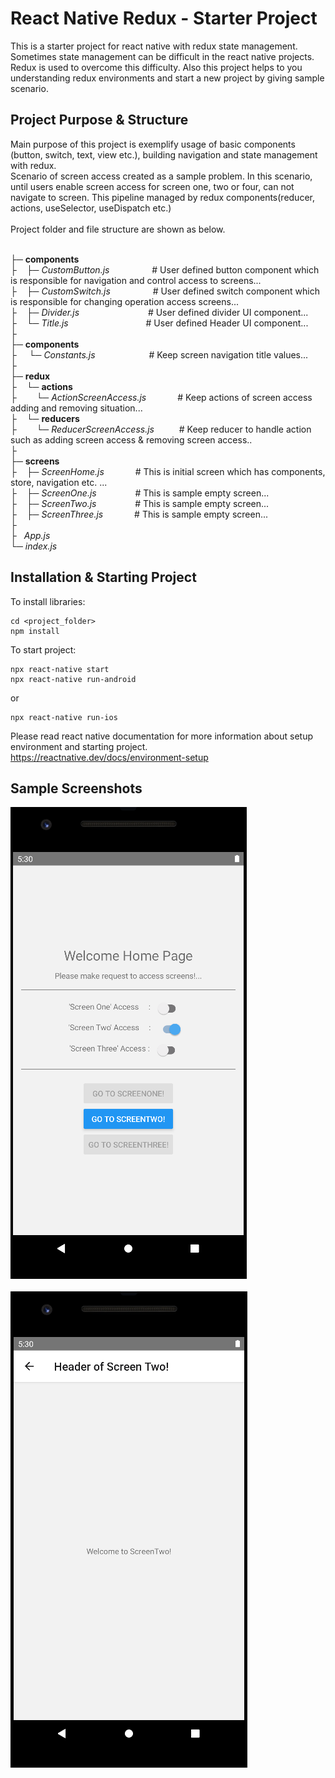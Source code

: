 # React Native Redux - Starter Project
This is a starter project for react native with redux state management.\
Sometimes state management can be difficult in the react native projects.\
Redux is used to overcome this difficulty. Also this project helps to you understanding redux environments and start a new project by giving sample scenario.

## Project Purpose & Structure
Main purpose of this project is exemplify usage of basic components (button, switch, text, view etc.), building navigation and state management with redux.\
Scenario of screen access created as a sample problem. In this scenario, until users enable screen access for screen one, two or four, can not navigate to screen. This pipeline managed by redux components(reducer, actions, useSelector, useDispatch etc.)\
\
Project folder and file structure are shown as below.

\
├─ **components**\
├&nbsp;&nbsp;&nbsp;&nbsp;├─ *CustomButton.js* &emsp;&emsp;&emsp;&emsp;&nbsp; # User defined button component which is responsible for navigation and control access to screens... \
├&nbsp;&nbsp;&nbsp;&nbsp;├─ *CustomSwitch.js* &emsp;&emsp;&emsp;&emsp;&nbsp; # User defined switch component which is responsible for changing operation access screens... \
├&nbsp;&nbsp;&nbsp;&nbsp;├─ *Divider.js* &emsp;&emsp;&emsp;&emsp;&emsp;&emsp;&emsp;&nbsp; # User defined divider UI component... \
├&nbsp;&nbsp;&nbsp;&nbsp;└─ *Title.js* &emsp;&emsp;&emsp;&emsp;&emsp;&emsp;&emsp;&emsp;&nbsp; # User defined Header UI component... \
├\
├─ **components**\
├  &nbsp;&nbsp;&nbsp;&nbsp;└─ *Constants.js* &emsp;&emsp;&emsp;&emsp;&emsp;&nbsp;&nbsp; # Keep screen navigation title values... \
├\
├─ **redux**\
├&nbsp;&nbsp;&nbsp;&nbsp;└─ **actions**\
├&nbsp;&nbsp;&nbsp;&nbsp;&nbsp;&nbsp;&nbsp;&nbsp;└─ *ActionScreenAccess.js*  &emsp;&emsp;&emsp; # Keep actions of screen access adding and removing situation... \
├&nbsp;&nbsp;&nbsp;&nbsp;└─ **reducers**\
├&nbsp;&nbsp;&nbsp;&nbsp;&nbsp;&nbsp;&nbsp;&nbsp;└─ *ReducerScreenAccess.js* &emsp;&emsp;&nbsp; # Keep reducer to handle action such as adding screen access & removing screen access.. \
├\
├─ **screens**\
├&nbsp;&nbsp;&nbsp;&nbsp;├─ *ScreenHome.js* &emsp;&emsp;&emsp; # This is initial screen which has components, store, navigation etc. ... \
├&nbsp;&nbsp;&nbsp;&nbsp;├─ *ScreenOne.js* &emsp;&emsp;&emsp;&nbsp;&nbsp;&nbsp; # This is sample empty screen... \
├&nbsp;&nbsp;&nbsp;&nbsp;├─ *ScreenTwo.js* &emsp;&emsp;&emsp;&nbsp;&nbsp;&nbsp; # This is sample empty screen... \
├&nbsp;&nbsp;&nbsp;&nbsp;├─ *ScreenThree.js* &emsp;&emsp;&emsp; # This is sample empty screen... \
├\
├ &nbsp; *App.js*\
└─ *index.js*

## Installation & Starting Project

To install libraries:
``` 
cd <project_folder>
npm install
```

To start project:
```
npx react-native start
npx react-native run-android
```
or
```
npx react-native run-ios
```

Please read react native documentation for more information about setup environment and starting project.\
https://reactnative.dev/docs/environment-setup

## Sample Screenshots

![Screenshot 1](/screenshots/screenshot_1.PNG)<br/>
<br/>
![Screenshot 2](/screenshots/screenshot_2.PNG)

